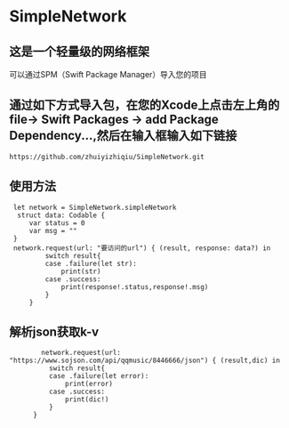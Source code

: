 # SimpleNetwork

## 这是一个轻量级的网络框架
  可以通过SPM（Swift Package Manager）导入您的项目
  
## 通过如下方式导入包，在您的Xcode上点击左上角的file-> Swift Packages -> add Package Dependency...,然后在输入框输入如下链接
  ```
  https://github.com/zhuiyizhiqiu/SimpleNetwork.git
```

## 使用方法
   ```
    let network = SimpleNetwork.simpleNetwork
     struct data: Codable {
        var status = 0
        var msg = ""
    }
    network.request(url: "要访问的url") { (result, response: data?) in
            switch result{
            case .failure(let str):
                print(str)
            case .success:
                print(response!.status,response!.msg)
            }
        }
  ```

## 解析json获取k-v
  ```
          network.request(url: "https://www.sojson.com/api/qqmusic/8446666/json") { (result,dic) in
            switch result{
            case .failure(let error):
                print(error)
            case .success:
                print(dic!)
            }
        }
  ```
